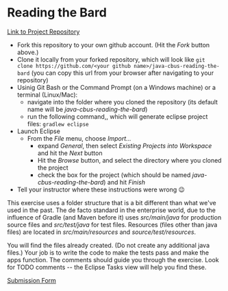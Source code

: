 # Reading the Bard
[Link to Project Repository](https://github.com/WeCanCodeIT/java-cbus-reading-the-bard)
- Fork this repository to your own github account. (Hit the *Fork* button above.)
- Clone it locally from your forked repository, which will look like ```git clone https://github.com/<your github name>/java-cbus-reading-the-bard``` (you can copy this url from your browser after navigating to your repository)
- Usinig Git Bash or the Command Prompt (on a Windows machine) or a terminal (Linux/Mac):
	- navigate into the folder where you cloned the repository (its default name will be *java-cbus-reading-the-bard*)
	- run the following command,, which will generate eclipse project files: ```gradlew eclipse```
- Launch Eclipse
	- From the *File* menu, choose *Import...*
		- expand *General*, then select *Existing Projects into Workspace* and hit the *Next* button
		- Hit the *Browse* button, and select the directory where you cloned the project
		- check the box for the project (which should be named *java-cbus-reading-the-bard*) and hit *Finish*
- Tell your instructor where these instructions were wrong :wink:

This exercise uses a folder structure that is a bit different than what we've used in the past. The de facto standard in the enterprise world, due to the influence of Gradle (and Maven before it) uses *src/main/java* for production source files and *src/test/java* for test files. Resources (files other than java files) are located in *src/main/resources* and *source/test/resources*.

You will find the files already created. (Do not create any additional java files.) Your job is to write the code to make the tests pass and make the apps function. The comments should guide you through the exercise. Look for TODO comments -- the Eclipse Tasks view will help you find these.


[Submission Form](https://docs.google.com/a/wecancodeit.org/forms/d/e/1FAIpQLSfm2UmE1C6fO4_b88yIhwMb74tYXHdGy6-GIOe27pTVlUngog/viewform)